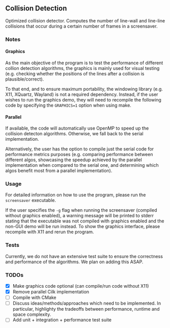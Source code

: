 ## Collision Detection
Optimized collision detector. Computes the number of line-wall and line-line
collisions that occur during a certain number of frames in a screensaver.

### Notes

#### Graphics
As the main objective of the program is to test the performance of different
collion detection algorithms, the graphics is mainly used for visual testing
(e.g. checking whether the positions of the lines after a collision is
plausible/correct).

To that end, and to ensure maximum portability, the windowing library (e.g. X11,
XQuartz, Wayland) is not a required dependency. Instead, if the user wishes to
run the graphics demo, they will need to recompile the following code by
specifying the `GRAPHICS=1` option when using make.

#### Parallel
If available, the code will automatically use OpenMP to speed up the collision
detecton algorithms. Otherwise, we fall back to the serial implementation.

Alternatively, the user has the option to compile just the serial code for
performance metrics purposes (e.g. comparing performance between different
algos, showcasing the speedup achieved by the parallel implementation when
compared to the serial one, and determining which algos benefit most from a
parallel implementation).

### Usage
For detailed information on how to use the program, please run the `screensaver`
executable.

If the user specifies the `-g` flag when running the screensaver (compiled
without graphics enabled), a warning message will be printed to stderr stating
that the executable was not compiled with graphics enabled and the non-GUI demo
will be run instead. To show the graphics interface, please recompile with X11
and rerun the program.

### Tests
Currently, we do not have an extensive test suite to ensure the correctness and
performance of the algorithms. We plan on adding this ASAP.

### TODOs
- [x] Make graphics code optional (can compile/run code without X11)
- [x] Remove parallel Cilk implementation
- [ ] Compile with CMake
- [ ] Discuss ideas/methods/approaches which need to be implemented. In
      particular, highlighty the tradeoffs between performance, runtime and
      space complexity.
- [ ] Add unit + integration + performance test suite
